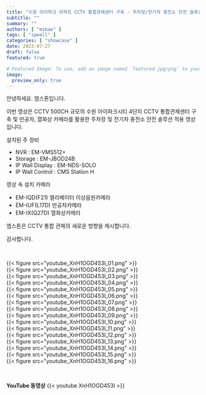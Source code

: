 ```yaml
---
title: "수원 아이파크 아파트 CCTV 통합관제센터 구축 - 주차장/전기차 충전소 안전 솔루션 적용"
subtitle: ""
summary: ""
authors: [ "msbae" ]
tags: [ "ipwall" ]
categories: [ "showcase" ]
date: 2023-07-27
draft: false
featured: true

# Featured Image: To use, add an image named `featured.jpg/png` to your page's folder.
image:
  preview_only: true
---
```


안녕하세요. 엠스톤입니다. 

이번 영상은 CCTV 500CH 규모의 수원 아이파크시티 4단지 CCTV 통합관제센터 구축 및 만공차, 열화상 카메라를 활용한 주차장 및 전기차 충전소 안전 솔루션 적용 영상입니다. 

설치된 주 장비
* NVR : EM-VMS512+ 
* Storage : EM-JBOD24B
* IP Wall Display : EM-NDS-SOLO
* IP Wall Control : CMS Station H

영상 속 설치 카메라
* EM-IQD(F21) 엘리베이터 이상음원카메라
* EM-IUF(L17D) 만공차카메라
* EM-IX(Q27D) 열화상카메라

엠스톤은 CCTV 통합 관제의 새로운 방향을 제시합니다.

감사합니다.


&nbsp;

<div class="container"><div class="row no-gutters">
<div class="col-sm-6">{{< figure src="youtube_XnH1OGD453I_01.png" >}}</div>
<div class="col-sm-6">{{< figure src="youtube_XnH1OGD453I_02.png" >}}</div>
<div class="col-sm-6">{{< figure src="youtube_XnH1OGD453I_03.png" >}}</div>
<div class="col-sm-6">{{< figure src="youtube_XnH1OGD453I_04.png" >}}</div>
<div class="col-sm-6">{{< figure src="youtube_XnH1OGD453I_05.png" >}}</div>
<div class="col-sm-6">{{< figure src="youtube_XnH1OGD453I_06.png" >}}</div>
<div class="col-sm-6">{{< figure src="youtube_XnH1OGD453I_07.png" >}}</div>
<div class="col-sm-6">{{< figure src="youtube_XnH1OGD453I_08.png" >}}</div>
<div class="col-sm-6">{{< figure src="youtube_XnH1OGD453I_09.png" >}}</div>
<div class="col-sm-6">{{< figure src="youtube_XnH1OGD453I_10.png" >}}</div>
<div class="col-sm-6">{{< figure src="youtube_XnH1OGD453I_11.png" >}}</div>
<div class="col-sm-6">{{< figure src="youtube_XnH1OGD453I_12.png" >}}</div>
<div class="col-sm-6">{{< figure src="youtube_XnH1OGD453I_13.png" >}}</div>
<div class="col-sm-6">{{< figure src="youtube_XnH1OGD453I_14.png" >}}</div>
<div class="col-sm-6">{{< figure src="youtube_XnH1OGD453I_15.png" >}}</div>
<div class="col-sm-6">{{< figure src="youtube_XnH1OGD453I_16.png" >}}</div>
</div></div>

&nbsp;

**YouTube 동영상**
{{< youtube XnH1OGD453I >}}


